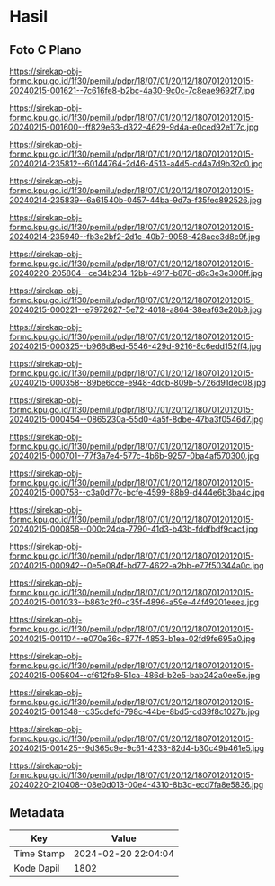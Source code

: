 # Hasil

## Foto C Plano

https://sirekap-obj-formc.kpu.go.id/1f30/pemilu/pdpr/18/07/01/20/12/1807012012015-20240215-001621--7c616fe8-b2bc-4a30-9c0c-7c8eae9692f7.jpg

https://sirekap-obj-formc.kpu.go.id/1f30/pemilu/pdpr/18/07/01/20/12/1807012012015-20240215-001600--ff829e63-d322-4629-9d4a-e0ced92e117c.jpg

https://sirekap-obj-formc.kpu.go.id/1f30/pemilu/pdpr/18/07/01/20/12/1807012012015-20240214-235812--60144764-2d46-4513-a4d5-cd4a7d9b32c0.jpg

https://sirekap-obj-formc.kpu.go.id/1f30/pemilu/pdpr/18/07/01/20/12/1807012012015-20240214-235839--6a61540b-0457-44ba-9d7a-f35fec892526.jpg

https://sirekap-obj-formc.kpu.go.id/1f30/pemilu/pdpr/18/07/01/20/12/1807012012015-20240214-235949--fb3e2bf2-2d1c-40b7-9058-428aee3d8c9f.jpg

https://sirekap-obj-formc.kpu.go.id/1f30/pemilu/pdpr/18/07/01/20/12/1807012012015-20240220-205804--ce34b234-12bb-4917-b878-d6c3e3e300ff.jpg

https://sirekap-obj-formc.kpu.go.id/1f30/pemilu/pdpr/18/07/01/20/12/1807012012015-20240215-000221--e7972627-5e72-4018-a864-38eaf63e20b9.jpg

https://sirekap-obj-formc.kpu.go.id/1f30/pemilu/pdpr/18/07/01/20/12/1807012012015-20240215-000325--b966d8ed-5546-429d-9216-8c6edd152ff4.jpg

https://sirekap-obj-formc.kpu.go.id/1f30/pemilu/pdpr/18/07/01/20/12/1807012012015-20240215-000358--89be6cce-e948-4dcb-809b-5726d91dec08.jpg

https://sirekap-obj-formc.kpu.go.id/1f30/pemilu/pdpr/18/07/01/20/12/1807012012015-20240215-000454--0865230a-55d0-4a5f-8dbe-47ba3f0546d7.jpg

https://sirekap-obj-formc.kpu.go.id/1f30/pemilu/pdpr/18/07/01/20/12/1807012012015-20240215-000701--77f3a7e4-577c-4b6b-9257-0ba4af570300.jpg

https://sirekap-obj-formc.kpu.go.id/1f30/pemilu/pdpr/18/07/01/20/12/1807012012015-20240215-000758--c3a0d77c-bcfe-4599-88b9-d444e6b3ba4c.jpg

https://sirekap-obj-formc.kpu.go.id/1f30/pemilu/pdpr/18/07/01/20/12/1807012012015-20240215-000858--000c24da-7790-41d3-b43b-fddfbdf9cacf.jpg

https://sirekap-obj-formc.kpu.go.id/1f30/pemilu/pdpr/18/07/01/20/12/1807012012015-20240215-000942--0e5e084f-bd77-4622-a2bb-e77f50344a0c.jpg

https://sirekap-obj-formc.kpu.go.id/1f30/pemilu/pdpr/18/07/01/20/12/1807012012015-20240215-001033--b863c2f0-c35f-4896-a59e-44f49201eeea.jpg

https://sirekap-obj-formc.kpu.go.id/1f30/pemilu/pdpr/18/07/01/20/12/1807012012015-20240215-001104--e070e36c-877f-4853-b1ea-02fd9fe695a0.jpg

https://sirekap-obj-formc.kpu.go.id/1f30/pemilu/pdpr/18/07/01/20/12/1807012012015-20240215-005604--cf612fb8-51ca-486d-b2e5-bab242a0ee5e.jpg

https://sirekap-obj-formc.kpu.go.id/1f30/pemilu/pdpr/18/07/01/20/12/1807012012015-20240215-001348--c35cdefd-798c-44be-8bd5-cd39f8c1027b.jpg

https://sirekap-obj-formc.kpu.go.id/1f30/pemilu/pdpr/18/07/01/20/12/1807012012015-20240215-001425--9d365c9e-9c61-4233-82d4-b30c49b461e5.jpg

https://sirekap-obj-formc.kpu.go.id/1f30/pemilu/pdpr/18/07/01/20/12/1807012012015-20240220-210408--08e0d013-00e4-4310-8b3d-ecd7fa8e5836.jpg


## Metadata

| Key        | Value               |
| ---------- | ------------------- |
| Time Stamp | 2024-02-20 22:04:04 |
| Kode Dapil | 1802                |



